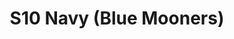---
title: S10 Navy (Blue Mooners)
permalink: "/teams/s10-navy"
members:
- Greg Kenderdine - Captain
- Tyler Elvin - Quarterback
- Sam Brown
- Stan Copeland
- Mike Cox
- Sam Hewitt
- Levert James
- Thomas Leonard
- Chris Maher
- Barry Mauck
- Kevin Moran
- Noah Robinson
- Sean Wilkerson
- Daniel Honeycutt - Supplemental
teamid: 4433
name: S10 Navy
color: Blue Mooners
division: ''
---